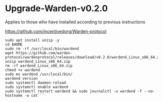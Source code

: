 # Upgrade-Warden-v0.2.0
Applies to those who have installed according to previous instructions

https://github.com/incentivedorg/Warden-protocol

```sudo systemctl stop wardend
sudo apt install unzip -y
cd $HOME
sudo rm -rf /usr/local/bin/wardend
wget https://github.com/warden-protocol/wardenprotocol/releases/download/v0.2.0/wardend_Linux_x86_64.zip
unzip wardend_Linux_x86_64.zip
rm -rf wardend_Linux_x86_64.zip
chmod +x wardend
sudo mv wardend /usr/local/bin/
wardend version
sudo systemctl daemon-reload
sudo systemctl enable wardend
sudo systemctl restart wardend && sudo journalctl -u wardend -f --no-hostname -o cat```
